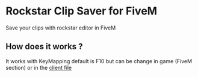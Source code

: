 # Rockstar Clip Saver for FiveM
Save your clips with rockstar editor in FiveM

## How does it works ?
It works with KeyMapping default is F10 but can be change in game (FiveM section) or in the [client file](https://www.youtube.com/)
